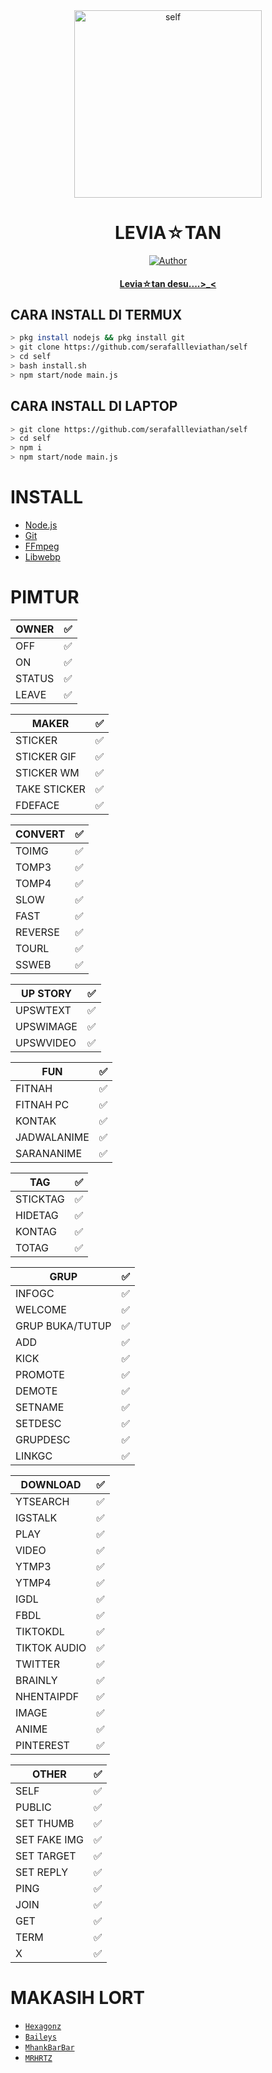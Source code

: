 <div align="center">
<img src="https://telegra.ph/file/6060ca0d0e9648aaa97e6.jpg" alt="self" width="300" />

# LEVIA☆TAN

>
>
>
</div>
<p align="center">
  <a href="https://github.com/serafallleviathan"><img title="Author" src="https://img.shields.io/badge/Author-Levia☆tan-red.svg?style=for-the-badge&logo=github" /></a>
  <h4 align="center">
  <a href="https://wa.me/6281918532071">Levia☆tan desu....>_< </a>
</h4>
</p>

## CARA INSTALL DI TERMUX
```bash
> pkg install nodejs && pkg install git
> git clone https://github.com/serafallleviathan/self
> cd self
> bash install.sh
> npm start/node main.js
```
## CARA INSTALL DI LAPTOP
```bash
> git clone https://github.com/serafallleviathan/self 
> cd self
> npm i
> npm start/node main.js
```

# INSTALL
* [Node.js](https://nodejs.org/en/)
* [Git](https://git-scm.com/downloads)
* [FFmpeg](https://github.com/BtbN/FFmpeg-Builds/releases/download/autobuild-2020-12-08-13-03/ffmpeg-n4.3.1-26-gca55240b8c-win64-gpl-4.3.zip)
* [Libwebp](https://developers.google.com/speed/webp/download)

# PIMTUR

| OWNER |✅|
| ------------- | ------------- |
| OFF |✅|
| ON |✅|
| STATUS |✅|
| LEAVE |✅|

| MAKER |✅|
| ------------- | ------------- |
| STICKER |✅|
| STICKER GIF |✅|
| STICKER WM |✅|
| TAKE STICKER |✅|
| FDEFACE |✅|

| CONVERT |✅|
| ------------- | ------------- |
| TOIMG |✅|
| TOMP3 |✅|
| TOMP4 |✅|
| SLOW |✅|
| FAST |✅|
| REVERSE |✅|
| TOURL |✅|
| SSWEB |✅|

| UP STORY |✅|
| ------------- | ------------- |
| UPSWTEXT |✅|
| UPSWIMAGE |✅|
| UPSWVIDEO  |✅|

| FUN |✅|
| ------------- | ------------- |
| FITNAH |✅|
| FITNAH PC |✅|
| KONTAK |✅|
| JADWALANIME |✅|
| SARANANIME |✅|

| TAG |✅|
| ------------- | ------------- |
| STICKTAG |✅|
| HIDETAG |✅|
| KONTAG |✅|
| TOTAG |✅|

| GRUP |✅|
| ------------- | ------------- |
| INFOGC |✅|
| WELCOME |✅|
| GRUP BUKA/TUTUP|✅|
| ADD |✅|
| KICK |✅|
| PROMOTE |✅|
| DEMOTE |✅|
| SETNAME |✅|
| SETDESC |✅|
| GRUPDESC |✅|
| LINKGC |✅|

| DOWNLOAD |✅|
| ------------- | ------------- |
| YTSEARCH |✅|
| IGSTALK |✅|
| PLAY |✅|
| VIDEO |✅|
| YTMP3 |✅|
| YTMP4 |✅|
| IGDL |✅|
| FBDL |✅|
| TIKTOKDL |✅|
| TIKTOK AUDIO |✅|
| TWITTER |✅|
| BRAINLY |✅|
| NHENTAIPDF |✅|
| IMAGE |✅|
| ANIME |✅|
| PINTEREST |✅|

| OTHER |✅|
| ------------- | ------------- |
| SELF |✅|
| PUBLIC |✅|
| SET THUMB |✅|
| SET FAKE IMG |✅|
| SET TARGET |✅|
| SET REPLY |✅|
| PING |✅|
| JOIN |✅|
| GET |✅|
| TERM |✅|
| X |✅|

  # MAKASIH LORT
* [`Hexagonz`](https://github.com/Hexagonz)
* [`Baileys`](https://github.com/adiwajshing/Baileys)
* [`MhankBarBar`](https://github.com/MhankBarBar)
* [`MRHRTZ`](https://github.com/MRHRTZ)
  
  
